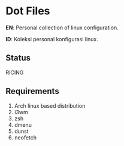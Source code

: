# Dot Files
**EN**: Personal collection of linux configuration.

**ID**: Koleksi personal konfigurasi linux.

## Status
RICING

## Requirements
1. Arch linux based distribution
2. i3wm
3. zsh
4. dmenu
5. dunst
6. neofetch
